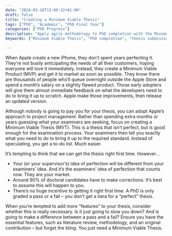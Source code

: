 ```yaml
---
date: "2024-03-18T13:00:32+01:00"
draft: false
title: "Creating a Minimum Viable Thesis"
tags: ["PhD", "Academic", "PhD Final Year"]
categories: ["PhD Progress"]
description: "Apply agile methodology to PhD completion with the Minimum Viable Thesis approach. Learn why aiming for 'good enough' rather than perfection can speed up submission and let examiners guide final improvements."
keywords: ["Minimum Viable Thesis", "PhD completion", "thesis submission", "perfectionism", "PhD strategy", "thesis corrections", "doctoral examination", "PhD productivity", "academic perfectionism", "thesis planning"]

---
```


When Apple create a new iPhone, they don’t spent years perfecting it. They’re not busily anticipating the needs of all their customers, hoping everyone will love it immediately. Instead, they create a Minimum Viable Product (MVP) and get it to market as soon as possible. They know there are thousands of people who’ll queue overnight outside the Apple Store and spend a month’s salary on a slightly flawed product. Those early adopters will give them almost immediate feedback on what the developers need to do to bring it up to scratch. Apple make those improvements, then release an updated version.

Although nobody is going to pay you for your thesis, you can adopt Apple’s approach to project management. Rather than spending extra months or years guessing what your examiners are seeking, focus on creating a Minimum Viable Thesis (MVT). This is a thesis that isn’t perfect, but is good enough for the examination process. Your examiners then tell you exactly what you need to do to bring it up to the required standard. Instead of speculating, you get a to-do list. Much easier.

It’s tempting to think that we can get the thesis right first time. However...

- Your (or your supervisor’s) idea of perfection will be different from your examiners’ idea. And it’s the examiners’ idea of perfection that counts now. They are your market.
- Around 90% of doctoral candidates have to make corrections. It’s best to assume this will happen to you.
- There’s no huge incentive to getting it right first time. A PhD is only graded a pass or a fail – you don’t get a tiara for a “perfect” thesis.

When you’re tempted to add more “features” to your thesis, consider whether this is really necessary. Is it just going to slow you down? And is going to make a difference between a pass and a fail? Ensure you have the essential features, such as literature review, methodology, and an original contribution – but forget the bling. You just need a Minimum Viable Thesis.
